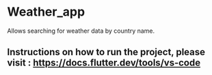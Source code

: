 # Weather_app

Allows searching for weather data by country name.

## Instructions on how to run the project, please visit : https://docs.flutter.dev/tools/vs-code



